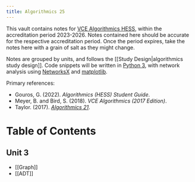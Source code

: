 ```yaml
---
title: Algorithmics 25
---
```

This vault contains notes for [VCE Algorithmics HESS](https://www.vcaa.vic.edu.au/curriculum/vce/vce-study-designs/algorithmics/Pages/Index.aspx), within the accreditation period 2023-2026. Notes contained here should be accurate for the respective accreditation period. Once the period expires, take the notes here with a grain of salt as they might change.

Notes are grouped by units, and follows the [[Study Design|algorithmics study design]]. Code snippets will be written in [Python 3](https://www.python.org/downloads/), with network analysis using [NetworksX](https://networkx.org) and [matplotlib](https://matplotlib.org).

Primary references:
- Gouros, G. (2022). _Algorithmics (HESS) Student Guide_.
- Meyer, B. and Bird, S. (2018). _VCE Algorithmics (2017 Edition)_.
- Taylor. (2017). [*Algorithmics 21*](https://algo-21.vercel.app).

# Table of Contents
## Unit 3
- [[Graph]]
- [[ADT]]